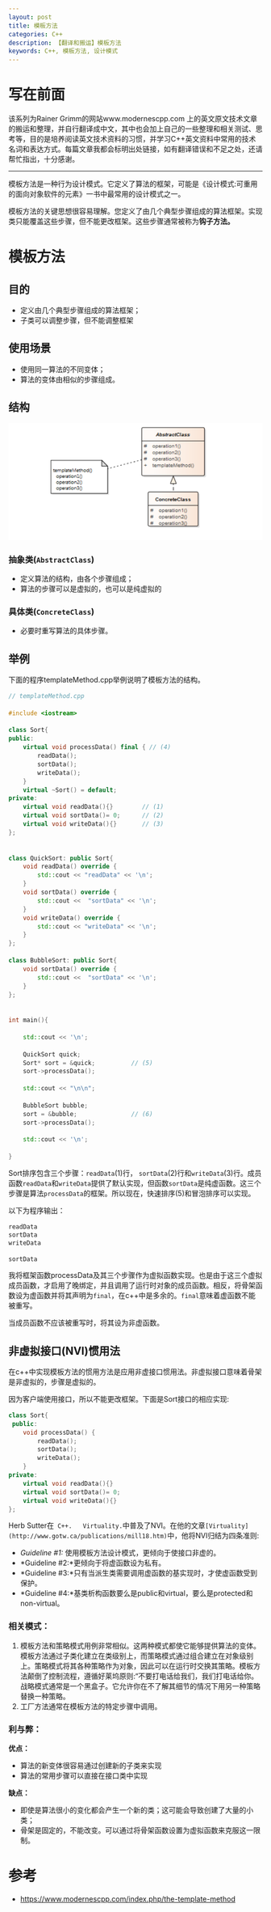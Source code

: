 ```yaml
---
layout: post
title: 模板方法
categories: C++
description: 【翻译和搬运】模板方法
keywords: C++, 模板方法, 设计模式
---
```

# 写在前面

该系列为Rainer Grimm的网站www.modernescpp.com 上的英文原文技术文章的搬运和整理，并自行翻译成中文，其中也会加上自己的一些整理和相关测试、思考等，目的是培养阅读英文技术资料的习惯，并学习C++英文资料中常用的技术名词和表达方式。每篇文章我都会标明出处链接，如有翻译错误和不足之处，还请帮忙指出，十分感谢。

------

模板方法是一种行为设计模式。它定义了算法的框架，可能是《设计模式:可重用的面向对象软件的元素》一书中最常用的设计模式之一。

模板方法的关键思想很容易理解。您定义了由几个典型步骤组成的算法框架。实现类只能覆盖这些步骤，但不能更改框架。这些步骤通常被称为**钩子方法。**

# 模板方法

## 目的

- 定义由几个典型步骤组成的算法框架；
- 子类可以调整步骤，但不能调整框架

## 使用场景

- 使用同一算法的不同变体；
- 算法的变体由相似的步骤组成。

## 结构

![cpp_0010](/images/posts/c++/cpp_0010.png)

### 抽象类(**`AbstractClass`**)

- 定义算法的结构，由各个步骤组成；
- 算法的步骤可以是虚拟的，也可以是纯虚拟的

### 具体类(**`ConcreteClass`**)

- 必要时重写算法的具体步骤。



## 举例

下面的程序templateMethod.cpp举例说明了模板方法的结构。

```c++
// templateMethod.cpp

#include <iostream>

class Sort{
public:
    virtual void processData() final { // (4)
        readData();             
        sortData();
        writeData();
    }
    virtual ~Sort() = default;
private:
    virtual void readData(){}        // (1)  
    virtual void sortData()= 0;      // (2)
    virtual void writeData(){}       // (3)
};


class QuickSort: public Sort{
    void readData() override {
        std::cout << "readData" << '\n';
    }
    void sortData() override {
        std::cout <<  "sortData" << '\n';
    }
    void writeData() override {
        std::cout << "writeData" << '\n';
    }
};

class BubbleSort: public Sort{
    void sortData() override {
        std::cout <<  "sortData" << '\n';
    }
};


int main(){

    std::cout << '\n';

    QuickSort quick;
    Sort* sort = &quick;          // (5)
    sort->processData();

    std::cout << "\n\n";

    BubbleSort bubble;
    sort = &bubble;               // (6)
    sort->processData();

    std::cout << '\n';
  
}
```

Sort排序包含三个步骤：`readData`(1)行， `sortData`(2)行和`writeData`(3)行。成员函数`readData`和`writeData`提供了默认实现，但函数`sortData`是纯虚函数。这三个步骤是算法`processData`的框架。所以现在，快速排序(5)和冒泡排序可以实现。

以下为程序输出：

```shell
readData
sortData
writeData

sortData
```

我将框架函数processData及其三个步骤作为虚拟函数实现。也是由于这三个虚拟成员函数，才启用了晚绑定，并且调用了运行时对象的成员函数。相反，将骨架函数设为虚函数并将其声明为`final`，在c++中是多余的。`final`意味着虚函数不能被重写。

当成员函数不应该被重写时，将其设为非虚函数。

## 非虚拟接口(NVI)惯用法

在c++中实现模板方法的惯用方法是应用非虚接口惯用法。非虚拟接口意味着骨架是非虚拟的，步骤是虚拟的。

因为客户端使用接口，所以不能更改框架。下面是Sort接口的相应实现:

```c++
class Sort{
 public:
    void processData() {
        readData();
        sortData();
        writeData();
    }
private:
    virtual void readData(){}
    virtual void sortData()= 0;
    virtual void writeData(){}
};
```

Herb Sutter在` C++.   Virtuality.`中普及了NVI。在他的文章`[Virtuality](http://www.gotw.ca/publications/mill18.htm)`中，他将NVI归结为四条准则:

- *Guideline #1:* 使用模板方法设计模式，更倾向于使接口非虚的。
- *Guideline #2:*更倾向于将虚函数设为私有。
- *Guideline #3:*只有当派生类需要调用虚函数的基实现时，才使虚函数受到保护。
- *Guideline #4:*基类析构函数要么是public和virtual，要么是protected和non-virtual。

### **相关模式：**

1. 模板方法和策略模式用例非常相似。这两种模式都使它能够提供算法的变体。模板方法通过子类化建立在类级别上，而策略模式通过组合建立在对象级别上。策略模式将其各种策略作为对象，因此可以在运行时交换其策略。模板方法颠倒了控制流程，遵循好莱坞原则:“不要打电话给我们，我们打电话给你。战略模式通常是一个黑盒子。它允许你在不了解其细节的情况下用另一种策略替换一种策略。
2. 工厂方法通常在模板方法的特定步骤中调用。

### **利与弊：**

**优点：**

- 算法的新变体很容易通过创建新的子类来实现
- 算法的常用步骤可以直接在接口类中实现

**缺点：**

- 即使是算法很小的变化都会产生一个新的类；这可能会导致创建了大量的小类；
- 骨架是固定的，不能改变。可以通过将骨架函数设置为虚拟函数来克服这一限制。



# 参考

- https://www.modernescpp.com/index.php/the-template-method
